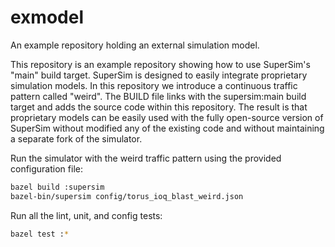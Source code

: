 # exmodel
An example repository holding an external simulation model.

This repository is an example repository showing how to use SuperSim's "main" build target.
SuperSim is designed to easily integrate proprietary simulation models.
In this repository we introduce a continuous traffic pattern called "weird".
The BUILD file links with the supersim:main build target and adds the source code within this repository.
The result is that proprietary models can be easily used with the fully open-source version of SuperSim
without modified any of the existing code and without maintaining a separate fork of the simulator.

Run the simulator with the weird traffic pattern using the provided configuration file:
```sh
bazel build :supersim
bazel-bin/supersim config/torus_ioq_blast_weird.json
```

Run all the lint, unit, and config tests:
```sh
bazel test :*
```
